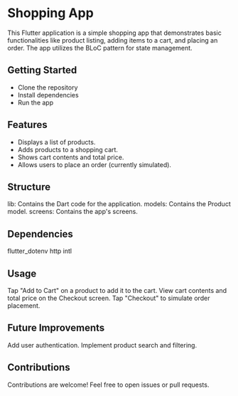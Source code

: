 # Shopping App

This Flutter application is a simple shopping app that demonstrates basic functionalities like product listing, adding items to a cart, and placing an order. The app utilizes the BLoC pattern for state management.

## Getting Started
- Clone the repository
- Install dependencies
- Run the app

## Features
- Displays a list of products.
- Adds products to a shopping cart.
- Shows cart contents and total price.
- Allows users to place an order (currently simulated).

## Structure
lib: Contains the Dart code for the application.
models: Contains the Product model.
screens: Contains the app's screens.

## Dependencies
flutter_dotenv
http
intl

## Usage
Tap "Add to Cart" on a product to add it to the cart.
View cart contents and total price on the Checkout screen.
Tap "Checkout" to simulate order placement.

## Future Improvements
Add user authentication.
Implement product search and filtering.

## Contributions
Contributions are welcome! Feel free to open issues or pull requests.


